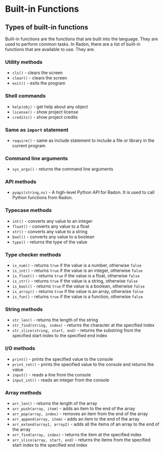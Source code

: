 # Built-in Functions

## Types of built-in functions

Built-in functions are the functions that are built into the language. They are used to perform common tasks. In Radon, there are a list of built-in functions that are available to use. They are:

### Utility methods

- `cls()` - clears the screen
- `clear()` - clears the screen
- `exit()` - exits the program

### Shell commands

- `help(obj)` - get help about any object
- `license()` - show project license
- `credits()` - show project credits

### Same as `import` statement

- `require()` - same as include statement to include a file or library in the current program

### Command line arguments

- `sys_args()` - returns the command line arguments

### API methods

- `pyapi(string,ns)` - A high-level Python API for Radon. It is used to call Python functions from Radon.

### Typecase methods

- `int()` - converts any value to an integer
- `float()` - converts any value to a float
- `str()` - converts any value to a string
- `bool()` - converts any value to a boolean
- `type()` - returns the type of the value

### Type checker methods

- `is_num()` - returns `true` if the value is a number, otherwise `false`
- `is_int()` - returns `true` if the value is an integer, otherwise `false`
- `is_float()` - returns `true` if the value is a float, otherwise `false`
- `is_str()` - returns `true` if the value is a string, otherwise `false`
- `is_bool()` - returns `true` if the value is a boolean, otherwise `false`
- `is_array()` - returns `true` if the value is an array, otherwise `false`
- `is_fun()` - returns `true` if the value is a function, otherwise `false`

### String methods

- `str_len()` - returns the length of the string
- `str_find(string, index)` - returns the character at the specified index
- `str_slice(string, start, end)` - returns the substring from the specified start index to the specified end index

### I/O methods

- `print()` - prints the specified value to the console
- `print_ret()` - prints the specified value to the console and returns the value
- `input()` - reads a line from the console
- `input_int()` - reads an integer from the console

### Array methods

- `arr_len()` - returns the length of the array
- `arr_push(array, item)` - adds an item to the end of the array
- `arr_pop(array, index)` - removes an item from the end of the array
- `arr_append(array, item)` - adds an item to the end of the array
- `arr_extend(array1, array2)` - adds all the items of an array to the end of the array
- `arr_find(array, index)` - returns the item at the specified index
- `arr_slice(array, start, end)` - returns the items from the specified start index to the specified end index
